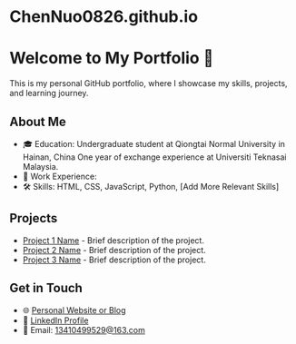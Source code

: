 # ChenNuo0826.github.io
# Welcome to My Portfolio 👋

This is my personal GitHub portfolio, where I showcase my skills, projects, and learning journey.

## About Me
- 🎓 Education: Undergraduate student at Qiongtai Normal University in Hainan, China
One year of exchange experience at Universiti Teknasai Malaysia.
- 💼 Work Experience: 
- 🛠️ Skills: HTML, CSS, JavaScript, Python, [Add More Relevant Skills]

## Projects
- [Project 1 Name](Link) - Brief description of the project.
- [Project 2 Name](Link) - Brief description of the project.
- [Project 3 Name](Link) - Brief description of the project.

## Get in Touch
- 🌐 [Personal Website or Blog](Link)
- 💼 [LinkedIn Profile](Link)
- 📧 Email: 13410499529@163.com
